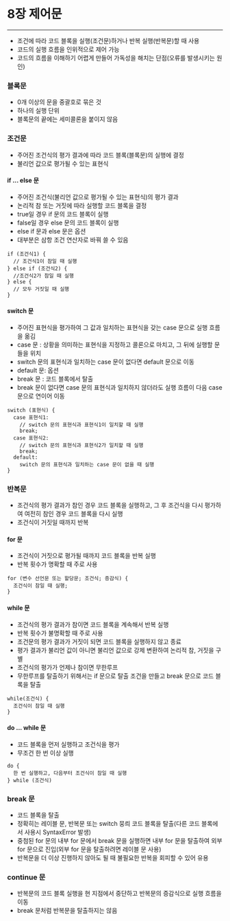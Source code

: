 # 8장 제어문

---

* 조건에 따라 코드 블록을 실행(조건문)하거나 반복 실행(반복문)할 때 사용
* 코드의 실행 흐름을 인위적으로 제어 가능
* 코드의 흐름을 이해하기 어렵게 만들어 가독성을 해치는 단점(오류를 발생시키는 원인)

### 블록문

* 0개 이상의 문을 중괄호로 묶은 것
* 하나의 실행 단위
* 블록문의 끝에는 세미콜론을 붙이지 않음

### 조건문

* 주어진 조건식의 평가 결과에 따라 코드 블록(블록문)의 실행에 결정
* 불리언 값으로 평가될 수 있는 표현식

#### if ... else 문

* 주어진 조건식(불리언 값으로 평가될 수 있는 표현식)의 평가 결과
* 논리적 참 또는 거짓에 따라 실행할 코드 블록을 결정
* true일 경우 if 문의 코드 블록이 실행
* false일 경우 else 문의 코드 블록이 실행
* else if 문과 else 문은 옵션
* 대부분은 삼항 조건 연산자로 바꿔 쓸 수 있음

```
if (조건식1) {
  // 조건식1이 참일 때 실행
} else if (조건식2) {
  //조건식2가 참일 때 실행
} else {
  // 모두 거짓일 때 실행
}
```

#### switch 문

* 주어진 표현식을 평가하여 그 값과 일치하는 표현식을 갖는 case 문으로 실행 흐름을 옮김
* case 문 : 상황을 의미하는 표현식을 지정하고 콜론으로 마치고, 그 뒤에 실행할 문들을 위치
* switch 문의 표현식과 일치하는 case 문이 없다면 default 문으로 이동
* default 문: 옵션
* break 문 : 코드 블록에서 탈출
* break 문이 없다면 case 문의 표현식과 일치하지 않더라도 실행 흐름이 다음 case 문으로 연이어 이동

```
switch (표현식) {
  case 표현식1:
    // switch 문의 표현식과 표현식1이 일치할 때 실행
    break;
  case 표현식2:
    // switch 문의 표현식과 표현식2가 일치할 때 실행
    break;
  default:
    switch 문의 표현식과 일치하는 case 문이 없을 때 실행
}
```

### 반복문

* 조건식의 평가 결과가 참인 경우 코드 블록을 실행하고, 그 후 조건식을 다시 평가하여 여전히 참인 경우 코드 블록을 다시 실행
* 조건식이 거짓일 때까지 반복

#### for 문

* 조건식이 거짓으로 평가될 때까지 코드 블록을 반복 실행
* 반복 횟수가 명확할 때 주로 사용

```
for (변수 선언문 또는 할당문; 조건식; 증감식) {
  조건식이 참일 때 실행;
}
```

#### while 문

* 조건식의 평가 결과가 참이면 코드 블록을 계속해서 반복 실행
* 반복 횟수가 불명확할 때 주로 사용
* 조건문의 평가 결과가 거짓이 되면 코드 블록을 실행하지 않고 종료
* 평가 결과가 불리언 값이 아니면 불리언 값으로 강제 변환하여 논리적 참, 거짓을 구별
* 조건식의 평가가 언제나 참이면 무한루프
* 무한루프를 탈출하기 위해서는 if 문으로 탈출 조건을 만들고 break 문으로 코드 블록을 탈출

```
while(조건식) {
  조건식이 참일 때 실행
}
```

#### do ... while 문

* 코드 블록을 먼저 실행하고 조건식을 평가
* 무조건 한 번 이상 실행

```
do {
  한 번 실행하고, 다음부터 조건식이 참일 때 실행
} while (조건식)
```

### break 문

* 코드 블록을 탈출
* 정확히는 레이블 문, 반복문 또는 switch 뭉릐 코드 블록을 탈출(다른 코드 블록에서 사용시 SyntaxError 발생)
* 중첨된 for 문의 내부 for 문에서 break 문을 실행하면 내부 for 문을 탈출하여 외부 for 문으로 진입(외부 for 문을 탈출하려면 레이블 문 사용)
* 반복문을 더 이상 진행하지 않아도 될 때 불필요한 반복을 회피할 수 있어 유용

### continue 문

* 반복문의 코드 블록 실행을 현 지점에서 중단하고 반복문의 증감식으로 실행 흐름을 이동
* break 문처럼 반복문을 탈출하지는 않음